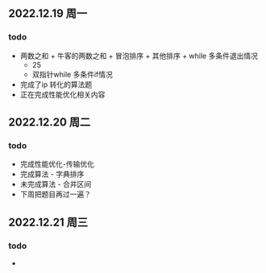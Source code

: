 ## 2022.12.19 周一

### todo

- 两数之和 + 牛客的两数之和 + 冒泡排序 + 其他排序 + while 多条件退出情况
  - 25
  - 双指针while 多条件if情况
- 完成了ip 转化的算法题
- 正在完成性能优化相关内容

## 2022.12.20 周二

### todo 

- 完成性能优化-传输优化
- 完成算法 - 字典排序
- 未完成算法 - 合并区间
- 下周把题目再过一遍？



## 2022.12.21 周三

### todo

- 

